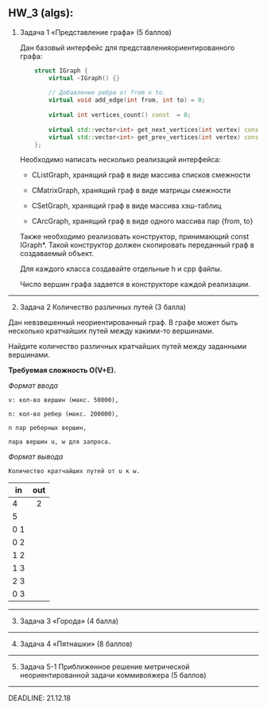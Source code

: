 **HW_3 (algs):**
---
1. Задача 1 «Представление графа» (5 баллов)

    Дан базовый интерфейс для представленияориентированного графа:
    
    ```C++
        struct IGraph {
            virtual ~IGraph() {}
            
            // Добавление ребра от from к to.
            virtual void add_edge(int from, int to) = 0;
        
            virtual int vertices_count() const  = 0;
        
            virtual std::vector<int> get_next_vertices(int vertex) const = 0;
            virtual std::vector<int> get_prev_vertices(int vertex) const = 0;
        };
    ```
    
    Необходимо написать несколько реализаций интерфейса:
    
    - CListGraph, хранящий граф в виде массива списков смежности
    
    - CMatrixGraph, хранящий граф в виде матрицы смежности
    
    - CSetGraph, хранящий граф в виде массива хэш-таблиц
    
    - CArcGraph, хранящий граф в виде одного массива пар {from, to}
    
    Также необходимо реализовать конструктор, принимающий const IGraph*. Такой конструктор должен скопировать переданный граф в создаваемый объект.
    
    Для каждого класса создавайте отдельные h и cpp файлы.
    
    Число вершин графа задается в конструкторе каждой реализации.
---
2. Задача 2 Количество различных путей (3 балла)

Дан невзвешенный неориентированный граф. В графе может быть несколько кратчайших путей между какими-то вершинами. 

Найдите количество различных кратчайших путей между заданными вершинами. 

**Требуемая сложность O(V+E).**

_Формат ввода_

    v: кол-во вершин (макс. 50000),

    n: кол-во ребер (макс. 200000),

    n пар реберных вершин,
    
    пара вершин u, w для запроса.
    
_Формат вывода_

    Количество кратчайших путей от u к w.

|__in__|__out__|
|---|:----:|
|4|2|
|5|
|0 1|
|0 2|
|1 2|
|1 3|
|2 3|
|0 3|
---
3. Задача 3 «Города» (4 балла)
---
4. Задача 4 «Пятнашки» (8 баллов)
---
5. Задача 5-1 Приближенное решение метрической неориентированной задачи коммивояжера (5 баллов)
---
DEADLINE: 21.12.18
